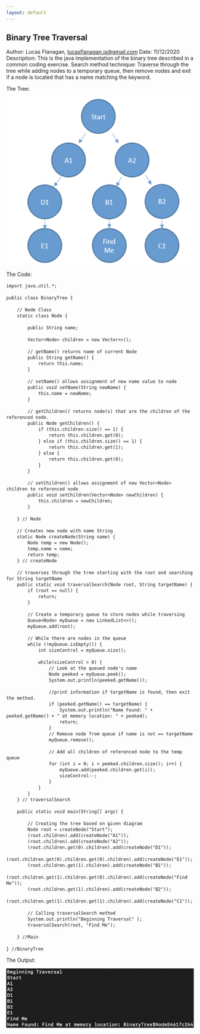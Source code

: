 ```yaml
---
layout: default
---
```


## Binary Tree Traversal

Author: Lucas Flanagan, lucasflanagan.is@gmail.com
Date: 11/12/2020
Description:
This is the java implementation of the binary tree described in a common coding exercise.
Search method technique: Traverse through the tree while adding nodes to a temporary queue, then remove nodes and exit if a node is located that has a name matching the keyword.

The Tree:

<img src="/images/binarytree.png">

The Code:

    import java.util.*;

    public class BinaryTree {

        // Node Class
        static class Node {

            public String name;

            Vector<Node> children = new Vector<>();

            // getName() returns name of current Node
            public String getName() {
                return this.name;
            }

            // setName() allows assignment of new name value to node
            public void setName(String newName) {
                this.name = newName;
            }

            // getChildren() returns node(s) that are the children of the referenced node.
            public Node getChildren() {
                if (this.children.size() == 1) {
                    return this.children.get(0);
                } else if (this.children.size() == 1) {
                    return this.children.get(1);
                } else {
                    return this.children.get(0);
                }
            }

            // setChildren() allows assignment of new Vector<Node> children to referenced node
            public void setChildren(Vector<Node> newChildren) {
                this.children = newChildren;
            }

        } // Node

        // Creates new node with name String
        static Node createNode(String name) {
            Node temp = new Node();
            temp.name = name;
            return temp;
        } // createNode

        // traverses through the tree starting with the root and searching for String targetName
        public static void traversalSearch(Node root, String targetName) {
            if (root == null) {
                return;
            }

            // Create a temporary queue to store nodes while traversing
            Queue<Node> myQueue = new LinkedList<>();
            myQueue.add(root);

            // While there are nodes in the queue
            while (!myQueue.isEmpty()) {
                int sizeControl = myQueue.size();

                while(sizeControl > 0) {
                    // Look at the queued node's name
                    Node peeked = myQueue.peek();
                    System.out.println(peeked.getName());

                    //print information if targetName is found, then exit the method.
                    if (peeked.getName() == targetName) {
                        System.out.println("Name Found: " + peeked.getName() + " at memory location: " + peeked);
                        return;
                    }
                    // Remove node from queue if name is not == targetName
                    myQueue.remove();

                    // Add all children of referenced node to the temp queue
                    for (int i = 0; i < peeked.children.size(); i++) {
                        myQueue.add(peeked.children.get(i));
                        sizeControl--;
                    }
                }
            }
        } // traversalSearch

        public static void main(String[] args) {

            // Creating the tree based on given diagram
            Node root = createNode("Start");
            (root.children).add(createNode("A1"));
            (root.children).add(createNode("A2"));
            (root.children.get(0).children).add(createNode("D1"));
            (root.children.get(0).children.get(0).children).add(createNode("E1"));
            (root.children.get(1).children).add(createNode("B1"));
            (root.children.get(1).children.get(0).children).add(createNode("Find Me"));
            (root.children.get(1).children).add(createNode("B2"));
            (root.children.get(1).children.get(1).children).add(createNode("C1"));

            // Calling traversalSearch method
            System.out.println("Beginning Traversal" );
            traversalSearch(root, "Find Me");

        } //Main

    } //BinaryTree

The Output:

<img src="/images/binarytreeoutput.png">
